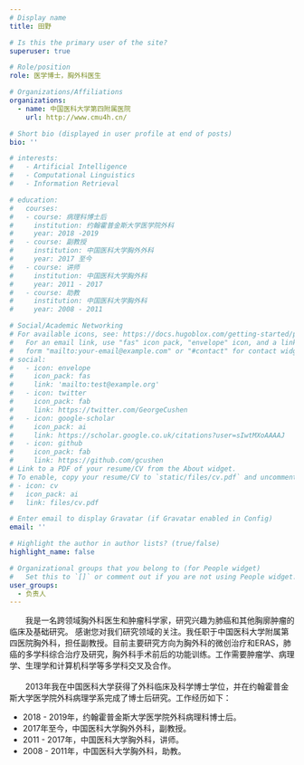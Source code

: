 ```yaml
---
# Display name
title: 田野

# Is this the primary user of the site?
superuser: true

# Role/position
role: 医学博士，胸外科医生

# Organizations/Affiliations
organizations:
  - name: 中国医科大学第四附属医院
    url: http://www.cmu4h.cn/

# Short bio (displayed in user profile at end of posts)
bio: ''

# interests:
#   - Artificial Intelligence
#   - Computational Linguistics
#   - Information Retrieval

# education:
#   courses:
#   - course: 病理科博士后
#     institution: 约翰霍普金斯大学医学院外科
#     year: 2018 -2019
#   - course: 副教授
#     institution: 中国医科大学胸外外科
#     year: 2017 至今
#   - course: 讲师
#     institution: 中国医科大学胸外科
#     year: 2011 - 2017
#   - course: 助教
#     institution: 中国医科大学胸外科
#     year: 2008 - 2011

# Social/Academic Networking
# For available icons, see: https://docs.hugoblox.com/getting-started/page-builder/#icons
#   For an email link, use "fas" icon pack, "envelope" icon, and a link in the
#   form "mailto:your-email@example.com" or "#contact" for contact widget.
# social:
#   - icon: envelope
#     icon_pack: fas
#     link: 'mailto:test@example.org'
#   - icon: twitter
#     icon_pack: fab
#     link: https://twitter.com/GeorgeCushen
#   - icon: google-scholar
#     icon_pack: ai
#     link: https://scholar.google.co.uk/citations?user=sIwtMXoAAAAJ
#   - icon: github
#     icon_pack: fab
#     link: https://github.com/gcushen
# Link to a PDF of your resume/CV from the About widget.
# To enable, copy your resume/CV to `static/files/cv.pdf` and uncomment the lines below.
# - icon: cv
#   icon_pack: ai
#   link: files/cv.pdf

# Enter email to display Gravatar (if Gravatar enabled in Config)
email: ''

# Highlight the author in author lists? (true/false)
highlight_name: false

# Organizational groups that you belong to (for People widget)
#   Set this to `[]` or comment out if you are not using People widget.
user_groups:
  - 负责人
---
```


&emsp;&emsp;我是一名跨领域胸外科医生和肿瘤科学家，研究兴趣为肺癌和其他胸廓肿瘤的临床及基础研究。 感谢您对我们研究领域的关注。我任职于中国医科大学附属第四医院胸外科，担任副教授。目前主要研究方向为胸外科的微创治疗和ERAS，肺癌的多学科综合治疗及研究，胸外科手术前后的功能训练。工作需要肿瘤学、病理学、生理学和计算机科学等多学科交叉及合作。<br/><br/>
&emsp;&emsp;2013年我在中国医科大学获得了外科临床及科学博士学位，并在约翰霍普金斯大学医学院外科病理学系完成了博士后研究。工作经历如下：<br/>
<ul>
  <li>2018 - 2019年，约翰霍普金斯大学医学院外科病理科博士后。</li>
  <li>2017年至今，中国医科大学胸外外科，副教授。</li>
  <li>2011 - 2017年，中国医科大学胸外科，讲师。</li>
  <li>2008 - 2011年，中国医科大学胸外科，助教。</li>
</ul>